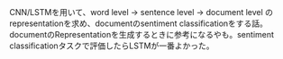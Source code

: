 CNN/LSTMを用いて、word level -> sentence level -> document level のrepresentationを求め、documentのsentiment classificationをする話。documentのRepresentationを生成するときに参考になるやも。sentiment classificationタスクで評価したらLSTMが一番よかった。
